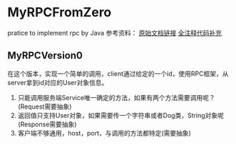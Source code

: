 # MyRPCFromZero
pratice to implement rpc by Java
参考资料：
[原始文档链接](https://gitee.com/cjwwarren/MyRPCFromZero)
[全注释代码补充](https://blog.csdn.net/fisherish/article/details/122009738)

## MyRPCVersion0
在这个版本，实现一个简单的调用，client通过给定的一个id，使用RPC框架，从server拿到id对应的User对象信息。

1. 只能调用服务端Service唯一确定的方法，如果有两个方法需要调用呢？(Request需要抽象)
2. 返回值只支持User对象，如果需要传一个字符串或者Dog类，String对象呢(Response需要抽象)
3. 客户端不够通用，host，port，与调用的方法都特定(需要抽象)
